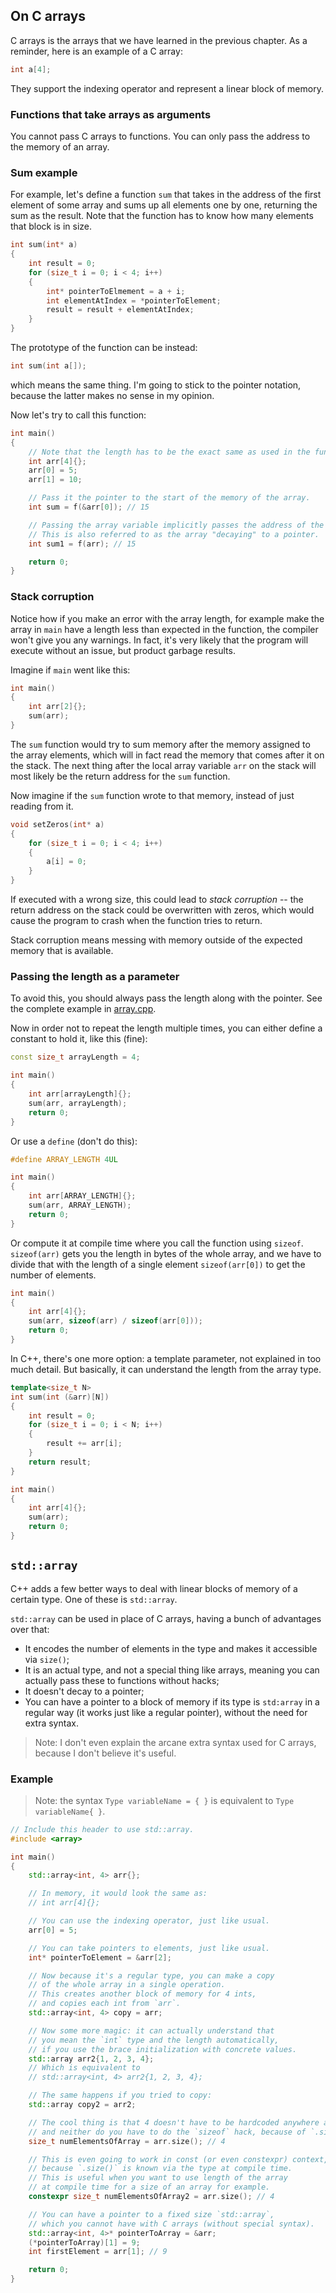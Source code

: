 ## On C arrays

C arrays is the arrays that we have learned in the previous chapter.
As a reminder, here is an example of a C array:

```c
int a[4];
```

They support the indexing operator and represent a linear block of memory.


### Functions that take arrays as arguments

You cannot pass C arrays to functions.
You can only pass the address to the memory of an array.


### Sum example

For example, let's define a function `sum` that takes in the address
of the first element of some array and sums up all elements one by one,
returning the sum as the result.
Note that the function has to know how many elements that block is in size.

```c
int sum(int* a)
{
    int result = 0;
    for (size_t i = 0; i < 4; i++)
    {
        int* pointerToElmement = a + i;
        int elementAtIndex = *pointerToElement;
        result = result + elementAtIndex;
    }
}
```

The prototype of the function can be instead:

```c
int sum(int a[]);
```

which means the same thing.
I'm going to stick to the pointer notation, because the latter makes no sense in my opinion.


Now let's try to call this function:
```c
int main()
{
    // Note that the length has to be the exact same as used in the function.
    int arr[4]{};
    arr[0] = 5;
    arr[1] = 10;

    // Pass it the pointer to the start of the memory of the array.
    int sum = f(&arr[0]); // 15

    // Passing the array variable implicitly passes the address of the first element.
    // This is also referred to as the array "decaying" to a pointer.
    int sum1 = f(arr); // 15

    return 0;
}
```

### Stack corruption

Notice how if you make an error with the array length,
for example make the array in `main` have a length less than expected in the function,
the compiler won't give you any warnings.
In fact, it's very likely that the program will execute without an issue, 
but product garbage results.

Imagine if `main` went like this:

```c
int main()
{
    int arr[2]{};
    sum(arr);
}
```

The `sum` function would try to sum memory after the memory assigned to the array elements,
which will in fact read the memory that comes after it on the stack.
The next thing after the local array variable `arr` on the stack 
will most likely be the return address for the `sum` function.

Now imagine if the `sum` function wrote to that memory, instead of just reading from it.

```c
void setZeros(int* a)
{
    for (size_t i = 0; i < 4; i++)
    {
        a[i] = 0;
    }
}
```

If executed with a wrong size, this could lead to *stack corruption* --
the return address on the stack could be overwritten with zeros,
which would cause the program to crash when the function tries to return.

Stack corruption means messing with memory outside of the expected memory that is available. 


### Passing the length as a parameter

To avoid this, you should always pass the length along with the pointer.
See the complete example in [array.cpp](array.cpp).

Now in order not to repeat the length multiple times,
you can either define a constant to hold it, like this (fine):

```cpp
const size_t arrayLength = 4;

int main()
{
    int arr[arrayLength]{};
    sum(arr, arrayLength);
    return 0;
}
```

Or use a `define` (don't do this):
    
```cpp
#define ARRAY_LENGTH 4UL

int main()
{
    int arr[ARRAY_LENGTH]{};
    sum(arr, ARRAY_LENGTH);
    return 0;
}
```

Or compute it at compile time where you call the function using `sizeof`.
`sizeof(arr)` gets you the length in bytes of the whole array, and we have to
divide that with the length of a single element `sizeof(arr[0])`
to get the number of elements.

```cpp
int main()
{
    int arr[4]{};
    sum(arr, sizeof(arr) / sizeof(arr[0]));
    return 0;
}
```

In C++, there's one more option: a template parameter, not explained in too much detail.
But basically, it can understand the length from the array type.

```cpp
template<size_t N>
int sum(int (&arr)[N])
{
    int result = 0;
    for (size_t i = 0; i < N; i++)
    {
        result += arr[i];
    }
    return result;
}

int main()
{
    int arr[4]{};
    sum(arr);
    return 0;
}
```


## `std::array`

C++ adds a few better ways to deal with linear blocks of memory of a certain type.
One of these is `std::array`.

`std::array` can be used in place of C arrays, having a bunch of advantages over that:
- It encodes the number of elements in the type and makes it accessible via `size()`;
- It is an actual type, and not a special thing like arrays, meaning you can actually pass 
  these to functions without hacks;
- It doesn't decay to a pointer;
- You can have a pointer to a block of memory if its type is `std:array` in a regular way
  (it works just like a regular pointer), without the need for extra syntax.

> Note: I don't even explain the arcane extra syntax used for C arrays,
> because I don't believe it's useful.

### Example

> Note: the syntax `Type variableName = { }` is equivalent to `Type variableName{ }`.

```cpp
// Include this header to use std::array.
#include <array>

int main()
{
    std::array<int, 4> arr{};

    // In memory, it would look the same as:
    // int arr[4]{};

    // You can use the indexing operator, just like usual.
    arr[0] = 5;

    // You can take pointers to elements, just like usual.
    int* pointerToElement = &arr[2];

    // Now because it's a regular type, you can make a copy 
    // of the whole array in a single operation.
    // This creates another block of memory for 4 ints, 
    // and copies each int from `arr`.
    std::array<int, 4> copy = arr;

    // Now some more magic: it can actually understand that 
    // you mean the `int` type and the length automatically, 
    // if you use the brace initialization with concrete values.
    std::array arr2{1, 2, 3, 4};
    // Which is equivalent to
    // std::array<int, 4> arr2{1, 2, 3, 4};

    // The same happens if you tried to copy:
    std::array copy2 = arr2;

    // The cool thing is that 4 doesn't have to be hardcoded anywhere anymore,
    // and neither do you have to do the `sizeof` hack, because of `.size()`:
    size_t numElementsOfArray = arr.size(); // 4

    // This is even going to work in const (or even constexpr) context,
    // because `.size()` is known via the type at compile time.
    // This is useful when you want to use length of the array 
    // at compile time for a size of an array for example.
    constexpr size_t numElementsOfArray2 = arr.size(); // 4

    // You can have a pointer to a fixed size `std::array`, 
    // which you cannot have with C arrays (without special syntax).
    std::array<int, 4>* pointerToArray = &arr;
    (*pointerToArray)[1] = 9;
    int firstElement = arr[1]; // 9

    return 0;
}
```